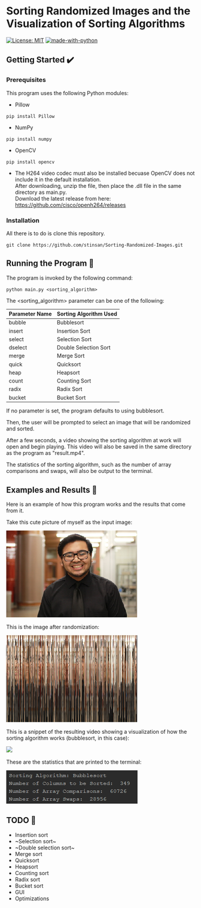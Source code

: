 # Sorting Randomized Images and the Visualization of Sorting Algorithms
[![License: MIT](https://img.shields.io/badge/License-MIT-yellow.svg)](https://opensource.org/licenses/MIT)
[![made-with-python](https://img.shields.io/badge/Made%20with-Python-1f425f.svg)](https://www.python.org/)<br/>

## Getting Started :heavy_check_mark:
### Prerequisites
This program uses the following Python modules:

- Pillow
```
pip install Pillow
```

- NumPy
```
pip install numpy
```

- OpenCV
```
pip install opencv
```

- The H264 video codec must also be installed becuase OpenCV does not include
it in the default installation. <br/>
After downloading, unzip the file, then place the .dll file in the same directory as main.py. <br/>
Download the latest release from here: https://github.com/cisco/openh264/releases

### Installation
All there is to do is clone this repository.
```
git clone https://github.com/stinsan/Sorting-Randomized-Images.git
```

## Running the Program :runner:
The program is invoked by the following command:
```
python main.py <sorting_algorithm>
```

The <sorting_algorithm> parameter can be one of the following: 

| Parameter Name | Sorting Algorithm Used|
|----------------|-------------------|
|bubble|Bubblesort|
|insert|Insertion Sort|
|select|Selection Sort|
|dselect|Double Selection Sort
|merge|Merge Sort|
|quick|Quicksort|
|heap|Heapsort|
|count|Counting Sort|
|radix|Radix Sort|
|bucket|Bucket Sort|

If no parameter is set, the program defaults to using bubblesort.

Then, the user will be prompted to select an image that will be randomized and sorted.

After a few seconds, a video showing the sorting algorithm at work will open and begin playing.
This video will also be saved in the same directory as the program as "result.mp4".

The statistics of the sorting algorithm, such as the number of array comparisons and
swaps, will also be output to the terminal.

## Examples and Results :100:
Here is an example of how this program works and the results that come from it.

Take this cute picture of myself as the input image:

![](screenshots/input.png)

This is the image after randomization:

![](screenshots/random.png)

This is a snippet of the resulting video showing a visualization of how the 
sorting algorithm works  (bubblesort, in this case):

![](screenshots/result.gif)

These are the statistics that are printed to the terminal:

![](screenshots/terminal_output.png)

## TODO :scroll:

- Insertion sort
- ~Selection sort~
- ~Double selection sort~
- Merge sort
- Quicksort
- Heapsort
- Counting sort
- Radix sort
- Bucket sort
- GUI
- Optimizations


